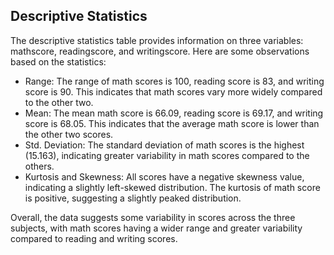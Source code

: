 ## Descriptive Statistics

The descriptive statistics table provides information on three variables: mathscore, readingscore, and writingscore. Here are some observations based on the statistics:

- Range: The range of math scores is 100, reading score is 83, and writing score is 90. This indicates that math scores vary more widely compared to the other two.
- Mean: The mean math score is 66.09, reading score is 69.17, and writing score is 68.05. This indicates that the average math score is lower than the other two scores.
- Std. Deviation: The standard deviation of math scores is the highest (15.163), indicating greater variability in math scores compared to the others.
- Kurtosis and Skewness: All scores have a negative skewness value, indicating a slightly left-skewed distribution. The kurtosis of math score is positive, suggesting a slightly peaked distribution.

Overall, the data suggests some variability in scores across the three subjects, with math scores having a wider range and greater variability compared to reading and writing scores.
